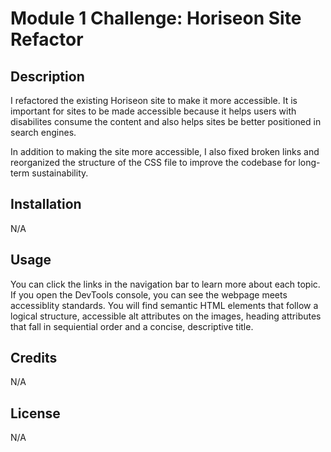# Module 1 Challenge: Horiseon Site Refactor

## Description

I refactored the existing Horiseon site to make it more accessible. It is important for sites to be made accessible because it helps users with disabilites consume the content and also helps sites be better positioned in search engines. 

In addition to making the site more accessible, I also fixed broken links and reorganized the structure of the CSS file to improve the codebase for long-term sustainability. 

## Installation

N/A

## Usage

You can click the links in the navigation bar to learn more about each topic. If you open the DevTools console, you can see the webpage meets accessiblity standards. You will find semantic HTML elements that follow a logical structure, accessible alt attributes on the images, heading attributes that fall in sequiential order and a concise, descriptive title.

## Credits

N/A

## License

N/A



